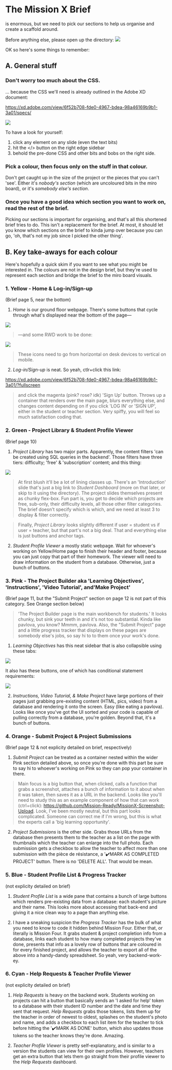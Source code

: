 # The Mission X Brief

is enormous, but we need to pick our sections to help us organise and create a scaffold around.

Before anything else, please open up the directory:
<img src="assets/images/directory.png">

OK so here's some things to remember:

## A. General stuff

### Don't worry too much about the CSS.

... because the CSS we'll need is already outlined in the Adobe XD document:

https://xd.adobe.com/view/6f52b708-fde0-4967-bdea-98a46169b9b1-3a01/specs/

<img src="/assets/images/adobe-xd-screencap.png">

To have a look for yourself:

1. click any element on any slide (even the text bits)
2. hit the </> button on the right edge sidebar
3. behold the pre-done CSS and other bits and bobs on the right side.

### Pick a colour, then focus only on the stuff in that colour.

Don't get caught up in the size of the project or the pieces that you can't 'see'. Either it's _nobody's section_ (which are uncoloured bits in the miro board), or it's _somebody else's section_.

### Once you have a good idea which section you want to work on, read the rest of the brief.

Picking our sections is important for organising, and that's all this shortened brief tries to do. This isn't a replacement for the brief. At most, it should let you know which sections on the brief to kinda jump over because you can go, 'oh, that's not my job since I picked the other thing'.

## B. Key take-aways for each colour

Here's hopefully a quick skim if you want to see what you might be interested in. The colours are not in the design brief, but they're used to represent each section and bridge the brief to the miro board visuals.

### 1. Yellow - Home & Log-in/Sign-up

(Brief page 5, near the bottom)

1. _Home_ is our ground floor webpage. There's some buttons that cycle through what's displayed near the bottom of the page&mdash;

<img src="/assets/images/main-buttons.png">

> &mdash;and some RWD work to be done:

<img src="/assets/images/main-page-icons.png">

> These icons need to go from horizontal on desk devices to vertical on mobile.

2. _Log-in/Sign-up_ is neat. So yeah, ctlr+click this link:

https://xd.adobe.com/view/6f52b708-fde0-4967-bdea-98a46169b9b1-3a01/?fullscreen

> and click the magenta (pink? rose? idk) 'Sign Up' button. Throws up a container that renders over the main page, blurs everything else, and changes content depending on if you click 'LOG IN' or 'SIGN UP', either in the student or teacher section. Very spiffy, you will feel so much satisfaction coding that.

### 2. Green - Project Library & Student Profile Viewer

(Brief page 10)

1. _Project Library_ has two major parts. Apparently, the content filters 'can be created using SQL queries in the backend'. Those filters have three tiers: difficulty; 'free' & 'subscription' content; and this thing:

<img src="assets/images/project-library-filter.png">

> At first blush it'll be a lot of lining classes up. There's an 'Introduction' slide that's just a big link to _Student Dashboard_ (more on that later, or skip to it using the directory). The project slides themselves present as chunky flex-box. Fun part is, you get to decide which projects are free, sub-only, their difficulty levels, all those other filter categories. The brief doesn't specify which is which, and we need at least 3 to display & filter correctly.

> Finally, _Project Library_ looks slightly different if user = student vs if user = teacher, but that part's not a big deal. That and everything else is just buttons and anchor tags.

2. _Student Profile Viewer_ a mostly static webpage. Wait for whoever's working on Yellow/Home page to finish their header and footer, because you can just copy that part of their homework. The viewer will need to draw information on the student from a database. Otherwise, just a bunch of buttons.

### 3. Pink - The Project Builder aka 'Learning Objectives', 'Instructions', 'Video Tutorial', and'Make Project'

(Brief page 11, but the "Submit Project" section on page 12 is not part of this category. See Orange section below)

> 'The Project Builder page is the main workbench for students.' It looks chunky, but sink your teeth in and it's not too substantial. Kinda like pavlova, you know? Mmmm, pavlova. Also, the "Submit Project" page and a little progress tracker that displays on these pages are somebody else's jobs, so say hi to to them once your work's done.

1. _Learning Objectives_ has this neat sidebar that is also collapsible using these tabs:

<img src="assets/images/workbench-sidebar.png">

It also has these buttons, one of which has conditional statement requirements:

<img src="assets/images/workbench-ribbon.png">

2. _Instructions, Video Tutorial, & Make Project_ have large portions of their pages just grabbing pre-existing content (HTML, pics, video) from a database and rendering it onto the screen. Easy (like eating a pavlova). Looks like once you've got the UI sorted and your code is capable of pulling correctly from a database, you're golden. Beyond that, it's a bunch of buttons.

### 4. Orange - Submit Project & Project Submissions

(Brief page 12 & not explicity detailed on brief, respectively)

1. _Submit Project_ can be treated as a container nested within the wider Pink section detailed above, so once you're done with this part be sure to say hi to whoever's working on Pink so they can pop your container in there.

> Main focus is a big button that, when clicked, calls a function that grabs a screenshot, attaches a bunch of information to it about when it was taken, then saves it as a URL in the backend. Looks like you'll need to study this as an example component of how that can work (ctrl+click): https://github.com/Mission-Ready/MissionX-Screenshot-Upload. Look, I've been mostly neutral, but this part looks complicated. Someone can correct me if I'm wrong, but this is what the experts call a 'big learning opportunity'.

2. _Project Submissions_ is the other side. Grabs those URLs from the database then presents them to the teacher as a list on the page with thumbnails which the teacher can enlarge into the full photo. Each submission gets a checkbox to allow the teacher to affect more than one submission with the pièce de résistance, a '✔️MARK AS COMPLETED PROJECT' button. There is no 'DELETE ALL'. That would be mean.

### 5. Blue - Student Profile List & Progress Tracker

(not explicity detailed on brief)

1. _Student Profile List_ is a wide pane that contains a bunch of large buttons which renders pre-existing data from a database: each student's picture and their name. This looks more about accessing that back-end and giving it a nice clean way to a page than anything else.

2. I have a sneaking suspicion the _Progress Tracker_ has the bulk of what you need to know to code it hidden behind Mission Four. Either that, or literally is Mission Four. It grabs student & project completion info from a database, links each student to how many completed projects they've done, presents that info as a lovely row of buttons that are coloured in for every finished project, and allows the teacher to export all of the above into a handy-dandy spreadsheet. So yeah, very backend-work-ey.

### 6. Cyan - Help Requests & Teacher Profile Viewer

(not explicity detailed on brief)

1. _Help Requests_ is heavy on the backend work. Students working on projects can hit a button that basically sends an 'I asked for help' token to a database with their student ID number and the date and time they sent that request. _Help Requests_ grabs those tokens, lists them up for the teacher in order of newest to oldest, splashes on the student's photo and name, and adds a checkbox to each list item for the teacher to tick before hitting the '✔️MARK AS DONE' button, which also updates those tokens so the teacher knows they're done. Amazing.

2. _Teacher Profile Viewer_ is pretty self-explanatory, and is similar to a version the students can view for their own profiles. However, teachers get an extra button that lets them go straight from their profile viewer to the _Help Requests_ dashboard.
